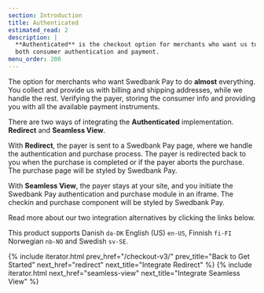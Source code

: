 ```yaml
---
section: Introduction
title: Authenticated
estimated_read: 2
description: |
  **Authenticated** is the checkout option for merchants who want us to handle
  both consumer authentication and payment.
menu_order: 200
---
```


The option for merchants who want Swedbank Pay to do **almost** everything. You
collect and provide us with billing and shipping addresses, while we handle the
rest. Verifying the payer, storing the consumer info and providing you with
all the available payment instruments.

There are two ways of integrating the **Authenticated** implementation.
**Redirect** and **Seamless View**.

With **Redirect**, the payer is sent to a Swedbank Pay page, where we handle the
authentication and purchase process. The payer is redirected back to you
when the purchase is completed or if the payer aborts the purchase. The
purchase page will be styled by Swedbank Pay.

With **Seamless View**, the payer stays at your site, and you initiate the
Swedbank Pay authentication and purchase module in an iframe. The checkin and
purchase component will be styled by Swedbank Pay.

Read more about our two integration alternatives by clicking the links below.

This product supports Danish `da-DK` English (US) `en-US`, Finnish `fi-FI`
Norwegian `nb-NO` and Swedish `sv-SE`.

{% include iterator.html prev_href="/checkout-v3/"
                         prev_title="Back to Get Started"
                         next_href="redirect"
                         next_title="Integrate Redirect" %}
{% include iterator.html next_href="seamless-view"
                         next_title="Integrate Seamless View" %}
